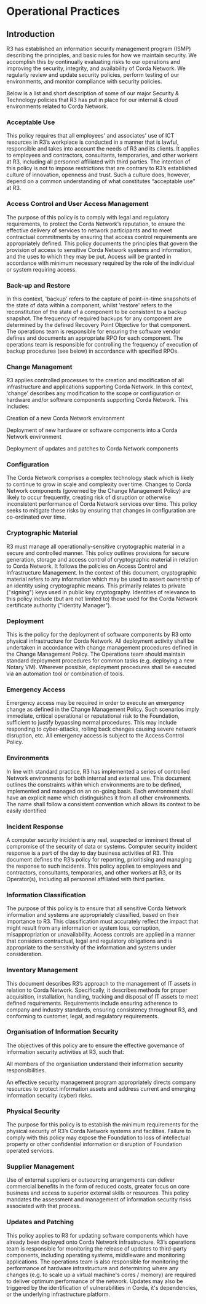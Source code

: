 # Operational Practices

## Introduction

R3 has established an information security management program (ISMP) describing the principles, and basic rules for how we maintain security. We accomplish this by continually evaluating risks to our operations and improving the security, integrity, and availability of Corda Network. We regularly review and update security policies, perform testing of our environments, and monitor compliance with security policies.
 

Below is a list and short description of some of our major Security & Technology policies that R3 has put in place for our internal & cloud environments related to Corda Network. 

 

### Acceptable Use

This policy requires that all employees' and associates' use of ICT resources in R3’s workplace is conducted in a manner that is lawful, responsible and takes into account the needs of R3 and its clients. It applies to employees and contractors, consultants, temporaries, and other workers at R3, including all personnel affiliated with third parties. The intention of this policy is not to impose restrictions that are contrary to R3’s established culture of innovation, openness and trust. Such a culture does, however, depend on a common understanding of what constitutes “acceptable use” at R3.

 

### Access Control and User Access Management

The purpose of this policy is to comply with legal and regulatory requirements, to protect the Corda Network’s reputation, to ensure the effective delivery of services to network participants and to meet contractual commitments by ensuring that access control requirements are appropriately defined. This policy documents the principles that govern the provision of access to sensitive Corda Network systems and information, and the uses to which they may be put. Access will be granted in accordance with minimum necessary required by the role of the individual or system requiring access.

 

### Back-up and Restore

In this context, 'backup' refers to the capture of point-in-time snapshots of the state of data within a component, whilst 'restore' refers to the reconstitution of the state of a component to be consistent to a backup snapshot. The frequency of required backups for any component are determined by the defined Recovery Point Objective for that component. The operations team is responsible for ensuring the software vendor defines and documents an appropriate RPO for each component. The operations team is responsible for controlling the frequency of execution of backup procedures (see below) in accordance with specified RPOs.

 

### Change Management

R3 applies controlled processes to the creation and modification of all infrastructure and applications supporting Corda Network. In this context, 'change' describes any modification to the scope or configuration or hardware and/or software components supporting Corda Network. This includes:

Creation of a new Corda Network environment

Deployment of new hardware or software components into a Corda Network environment

Deployment of updates and patches to Corda Network components

 

### Configuration

The Corda Network comprises a complex technology stack which is likely to continue to grow in scale and complexity over time. Changes to Corda Network components (governed by the Change Management Policy) are likely to occur frequently, creating risk of disruption or otherwise inconsistent performance of Corda Network services over time. This policy seeks to mitigate these risks by ensuring that changes in configuration are co-ordinated over time.

 

### Cryptographic Material

R3 must manage all operationally-sensitive cryptographic material in a secure and controlled manner. This policy outlines provisions for secure generation, storage and access control of cryptographic material in relation to Corda Network. It follows the policies on Access Control and Infrastructure Management. In the context of this document, cryptographic material refers to any information which may be used to assert ownership of an identity using cryptographic means. This primarily relates to private ("signing") keys used in public key cryptography. Identities of relevance to this policy include (but are not limited to) those used for the Corda Network certificate authority ("Identity Manager").

 

### Deployment

This is the policy for the deployment of software components by R3 onto physical infrastructure for Corda Network. All deployment activity shall be undertaken in accordance with change management procedures defined in the Change Management Policy. The Operations team should maintain standard deployment procedures for common tasks (e.g. deploying a new Notary VM). Wherever possible, deployment procedures shall be executed via an automation tool or combination of tools. 

 

### Emergency Access

Emergency access may be required in order to execute an emergency change as defined in the Change Management Policy. Such scenarios imply immediate, critical operational or reputational risk to the Foundation, sufficient to justify bypassing normal procedures. This may include responding to cyber-attacks, rolling back changes causing severe network disruption, etc. All emergency access is subject to the Access Control Policy.

 

### Environments

In line with standard practice, R3 has implemented a series of controlled Network environments for both internal and external use. This document outlines the constraints within which environments are to be defined, implemented and managed on an on-going basis. Each environment shall have an explicit name which distinguishes it from all other environments. The name shall follow a consistent convention which allows its context to be easily identified

 

### Incident Response 

A computer security incident is any real, suspected or imminent threat of compromise of the security of data or systems. Computer security incident response is a part of the day to day business activities of R3. This document defines the R3’s policy for reporting, prioritising and managing the response to such incidents. This policy applies to employees and contractors, consultants, temporaries, and other workers at R3, or its Operator(s), including all personnel affiliated with third parties.

 

### Information Classification

The purpose of this policy is to ensure that all sensitive Corda Network information and systems are appropriately classified, based on their importance to R3. This classification must accurately reflect the impact that might result from any information or system loss, corruption, misappropriation or unavailability. Access controls are applied in a manner that considers contractual, legal and regulatory obligations and is appropriate to the sensitivity of the information and systems under consideration.

 

### Inventory Management

This document describes R3’s approach to the management of IT assets in relation to Corda Network. Specifically, it describes methods for proper acquisition, installation, handling, tracking and disposal of IT assets to meet defined requirements. Requirements include ensuring adherence to company and industry standards, ensuring consistency throughout R3, and conforming to customer, legal, and regulatory requirements.

 

### Organisation of Information Security

The objectives of this policy are to ensure the effective governance of information security activities at R3, such that:

All members of the organisation understand their information security responsibilities.

An effective security management program appropriately directs company resources to protect information assets and address current and emerging information security (cyber) risks.

 

### Physical Security

The purpose for this policy is to establish the minimum requirements for the physical security of R3’s Corda Network systems and facilities. Failure to comply with this policy may expose the Foundation to loss of intellectual property or other confidential information or disruption of Foundation operated services.

 

### Supplier Management

Use of external suppliers or outsourcing arrangements can deliver commercial benefits in the form of reduced costs, greater focus on core business and access to superior external skills or resources. This policy mandates the assessment and management of information security risks associated with that process.

 

### Updates and Patching

This policy applies to R3 for updating software components which have already been deployed onto Corda Network infrastructure. R3’s operations team is responsible for monitoring the release of updates to third-party components, including operating systems, middleware and monitoring applications. The operations team is also responsible for monitoring the performance of hardware infrastructure and determining where any changes (e.g. to scale up a virtual machine's cores / memory) are required to deliver optimum performance of the network. Updates may also be triggered by the identification of vulnerabilities in Corda, it's dependencies, or the underlying infrastructure platform. 
